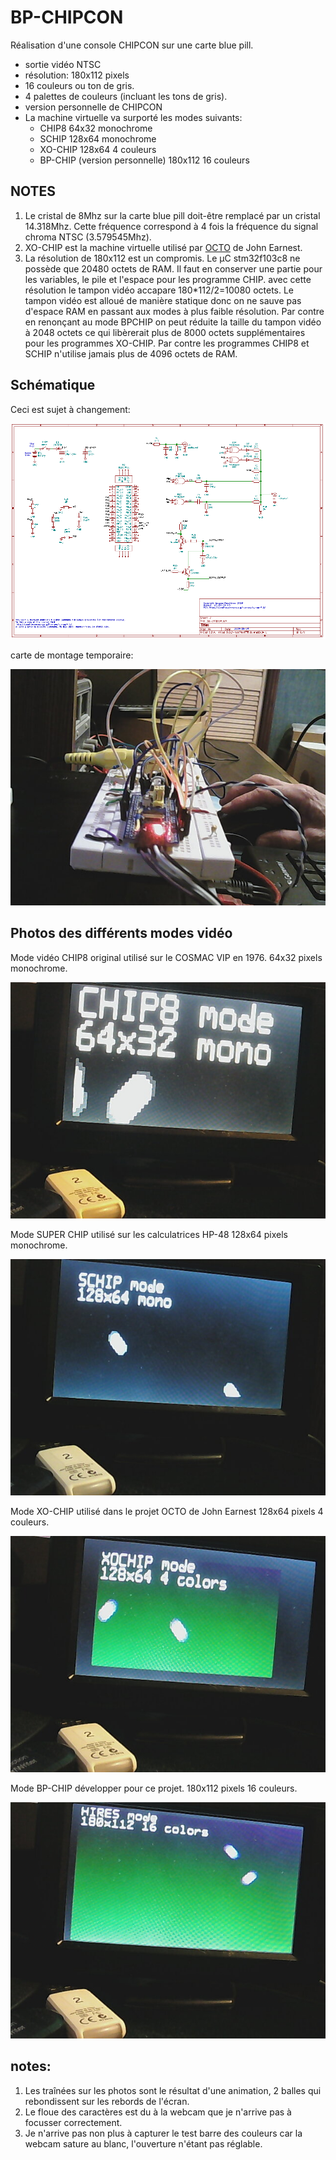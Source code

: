 BP-CHIPCON
=

Réalisation d'une console CHIPCON sur une carte blue pill.

* sortie vidéo NTSC
* résolution: 180x112 pixels
* 16 couleurs ou ton de gris.
* 4 palettes de couleurs (incluant les tons de gris).
* version personnelle de CHIPCON
* La machine virtuelle va surporté les modes suivants:
  * CHIP8 64x32 monochrome
  * SCHIP 128x64 monochrome
  * XO-CHIP 128x64  4 couleurs
  * BP-CHIP (version personnelle) 180x112 16 couleurs

NOTES
-

1. Le cristal de 8Mhz sur la carte blue pill doit-être remplacé par un cristal 14.318Mhz. Cette fréquence correspond à 4 fois la fréquence du signal chroma NTSC (3.579545Mhz).
2. XO-CHIP est la machine virtuelle utilisé par [OCTO](https://github.com/JohnEarnest/Octo) de John Earnest.
3. La résolution de 180x112 est un compromis. Le µC stm32f103c8 ne possède que 20480 octets de RAM. Il faut en conserver une partie pour les variables,
le pile et l'espace pour les programme CHIP. avec cette résolution le tampon vidéo accapare 180*112/2=10080 octets. Le tampon vidéo est alloué de manière statique donc on ne sauve pas d'espace RAM en passant aux modes à plus faible résolution. Par contre en renonçant au mode BPCHIP on peut réduite la taille du tampon vidéo à 2048 octets ce qui libèrerait plus de 8000 octets supplémentaires pour les programmes XO-CHIP. Par contre les programmes CHIP8 et SCHIP n'utilise jamais plus de 4096 octets de RAM.

Schématique
-
Ceci est sujet à changement:

![schématique](bp-chipcon-schematic.png)

carte de montage temporaire:

![prototype](prototyping-board.jpg)

Photos des différents modes vidéo
-
Mode vidéo CHIP8 original utilisé sur le COSMAC VIP en 1976.
64x32 pixels monochrome.

![mode vidéo CHIP8](vmode-chip8.jpg)

Mode SUPER CHIP utilisé sur les calculatrices HP-48
128x64 pixels monochrome.

![mode vidéo SCHIP](vmode-schip.jpg)

Mode XO-CHIP utilisé dans le projet OCTO de John Earnest
128x64 pixels 4 couleurs.

![mode vidéo XO-CHIP](vmode-xo-chip.jpg)

Mode BP-CHIP  développer pour ce projet.
180x112 pixels 16 couleurs.

![mode vidéo BP-CHIP](vmode-bp-chip.jpg)

notes:
-

1. Les traînées sur les photos sont le résultat d'une animation, 2 balles qui rebondissent sur les rebords de l'écran. 
1. Le floue des caractères est du à la webcam que je n'arrive pas à focusser correctement.
1. Je n'arrive pas non plus à capturer le test barre des couleurs car la webcam sature au blanc, l'ouverture n'étant pas réglable.



